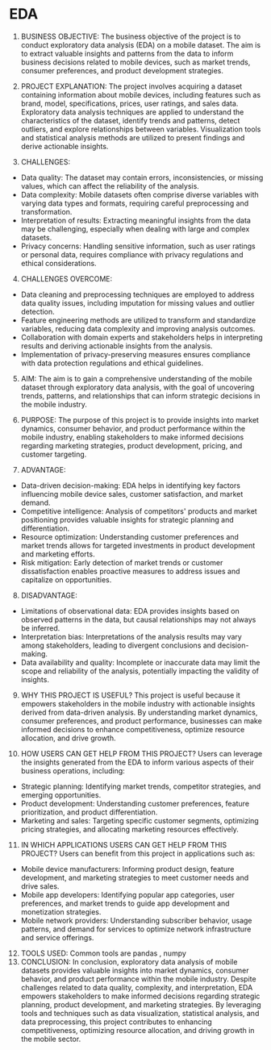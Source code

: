 # EDA

1. BUSINESS OBJECTIVE:
The business objective of the project is to conduct exploratory data analysis (EDA) on a mobile dataset. The aim is to extract valuable insights and patterns from the data to inform business decisions related to mobile devices, such as market trends, consumer preferences, and product development strategies.

2. PROJECT EXPLANATION:
The project involves acquiring a dataset containing information about mobile devices, including features such as brand, model, specifications, prices, user ratings, and sales data. Exploratory data analysis techniques are applied to understand the characteristics of the dataset, identify trends and patterns, detect outliers, and explore relationships between variables. Visualization tools and statistical analysis methods are utilized to present findings and derive actionable insights.

3. CHALLENGES:
- Data quality: The dataset may contain errors, inconsistencies, or missing values, which can affect the reliability of the analysis.
- Data complexity: Mobile datasets often comprise diverse variables with varying data types and formats, requiring careful preprocessing and transformation.
- Interpretation of results: Extracting meaningful insights from the data may be challenging, especially when dealing with large and complex datasets.
- Privacy concerns: Handling sensitive information, such as user ratings or personal data, requires compliance with privacy regulations and ethical considerations.

4. CHALLENGES OVERCOME:
- Data cleaning and preprocessing techniques are employed to address data quality issues, including imputation for missing values and outlier detection.
- Feature engineering methods are utilized to transform and standardize variables, reducing data complexity and improving analysis outcomes.
- Collaboration with domain experts and stakeholders helps in interpreting results and deriving actionable insights from the analysis.
- Implementation of privacy-preserving measures ensures compliance with data protection regulations and ethical guidelines.

5. AIM:
The aim is to gain a comprehensive understanding of the mobile dataset through exploratory data analysis, with the goal of uncovering trends, patterns, and relationships that can inform strategic decisions in the mobile industry.

6. PURPOSE:
The purpose of this project is to provide insights into market dynamics, consumer behavior, and product performance within the mobile industry, enabling stakeholders to make informed decisions regarding marketing strategies, product development, pricing, and customer targeting.

7. ADVANTAGE:
- Data-driven decision-making: EDA helps in identifying key factors influencing mobile device sales, customer satisfaction, and market demand.
- Competitive intelligence: Analysis of competitors' products and market positioning provides valuable insights for strategic planning and differentiation.
- Resource optimization: Understanding customer preferences and market trends allows for targeted investments in product development and marketing efforts.
- Risk mitigation: Early detection of market trends or customer dissatisfaction enables proactive measures to address issues and capitalize on opportunities.

8. DISADVANTAGE:
- Limitations of observational data: EDA provides insights based on observed patterns in the data, but causal relationships may not always be inferred.
- Interpretation bias: Interpretations of the analysis results may vary among stakeholders, leading to divergent conclusions and decision-making.
- Data availability and quality: Incomplete or inaccurate data may limit the scope and reliability of the analysis, potentially impacting the validity of insights.

9. WHY THIS PROJECT IS USEFUL?
This project is useful because it empowers stakeholders in the mobile industry with actionable insights derived from data-driven analysis. By understanding market dynamics, consumer preferences, and product performance, businesses can make informed decisions to enhance competitiveness, optimize resource allocation, and drive growth.

10. HOW USERS CAN GET HELP FROM THIS PROJECT?
Users can leverage the insights generated from the EDA to inform various aspects of their business operations, including:
- Strategic planning: Identifying market trends, competitor strategies, and emerging opportunities.
- Product development: Understanding customer preferences, feature prioritization, and product differentiation.
- Marketing and sales: Targeting specific customer segments, optimizing pricing strategies, and allocating marketing resources effectively.

11. IN WHICH APPLICATIONS USERS CAN GET HELP FROM THIS PROJECT?
Users can benefit from this project in applications such as:
- Mobile device manufacturers: Informing product design, feature development, and marketing strategies to meet customer needs and drive sales.
- Mobile app developers: Identifying popular app categories, user preferences, and market trends to guide app development and monetization strategies.
- Mobile network providers: Understanding subscriber behavior, usage patterns, and demand for services to optimize network infrastructure and service offerings.

12. TOOLS USED:
Common tools  are pandas , numpy
13. CONCLUSION:
In conclusion, exploratory data analysis of mobile datasets provides valuable insights into market dynamics, consumer behavior, and product performance within the mobile industry. Despite challenges related to data quality, complexity, and interpretation, EDA empowers stakeholders to make informed decisions regarding strategic planning, product development, and marketing strategies. By leveraging tools and techniques such as data visualization, statistical analysis, and data preprocessing, this project contributes to enhancing competitiveness, optimizing resource allocation, and driving growth in the mobile sector.
